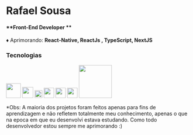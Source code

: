 # **Rafael Sousa**  
#### **Front-End Developer **


  

      
       
       
:diamonds: Aprimorando: **React-Native, ReactJs , TypeScript, NextJS**  



### Tecnologias
  
<img src="https://upload.wikimedia.org/wikipedia/commons/thumb/a/a7/React-icon.svg/200px-React-icon.svg.png" width="40"> <img src="https://upload.wikimedia.org/wikipedia/commons/thumb/6/61/HTML5_logo_and_wordmark.svg/1200px-HTML5_logo_and_wordmark.svg.png" width="30"> <img src="https://upload.wikimedia.org/wikipedia/commons/thumb/d/d5/CSS3_logo_and_wordmark.svg/1200px-CSS3_logo_and_wordmark.svg.png" width="21"> <img src="https://upload.wikimedia.org/wikipedia/commons/thumb/9/99/Unofficial_JavaScript_logo_2.svg/260px-Unofficial_JavaScript_logo_2.svg.png" width="28"> <img 
src="https://upload.wikimedia.org/wikipedia/commons/thumb/4/4c/Typescript_logo_2020.svg/300px-Typescript_logo_2020.svg.png" width="28" >  <img 
src="https://cdn.worldvectorlogo.com/logos/redux.svg" width="28" >  <img 
src="https://webassets.mongodb.com/_com_assets/cms/realm_logo-7o6az6770h.svg" width="90" > 
  
  

*Obs: A maioria dos projetos foram feitos apenas para fins de aprendizagem e não refletem totalmente meu conhecimento, apenas o que na epoca em que eu desenvolvi estava estudando. Como todo desenvolvedor estou sempre me aprimorando :)
